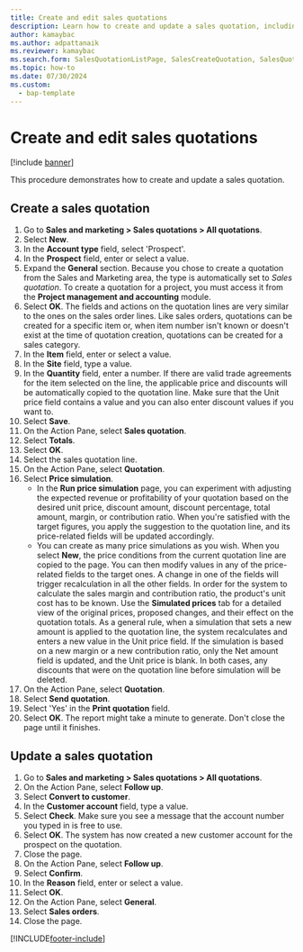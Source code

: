 ```yaml
---
title: Create and edit sales quotations
description: Learn how to create and update a sales quotation, including step-by-step processes for creating and updating sales quotations using the USMF demo data company.
author: kamaybac
ms.author: adpattanaik
ms.reviewer: kamaybac
ms.search.form: SalesQuotationListPage, SalesCreateQuotation, SalesQuotationTable, SalesQuotationTotals, SalesQuotationPriceSimulation, SalesQuotationEditLines, SrsReportViewerForm, smmSetNumSeqIfManual, CustTable, SalesTable, CustQuotationConfirmationJournal, CustQuotationJournal, CustSalesLines, SalesQuotationCopying, SalesQuotationDeleteQuotations, SalesQuotationListPagePreviewPane, SalesQuotationTypeGroup
ms.topic: how-to
ms.date: 07/30/2024
ms.custom: 
  - bap-template
---
```


# Create and edit sales quotations

[!include [banner](../../includes/banner.md)]

This procedure demonstrates how to create and update a sales quotation.

## Create a sales quotation

1. Go to **Sales and marketing > Sales quotations > All quotations**.
2. Select **New**.
3. In the **Account type** field, select 'Prospect'.
4. In the **Prospect** field, enter or select a value.
5. Expand the **General** section. Because you chose to create a quotation from the Sales and Marketing area, the type is automatically set to *Sales quotation*. To create a quotation for a project, you must access it from the **Project management and accounting** module.
6. Select **OK**. The fields and actions on the quotation lines are very similar to the ones on the sales order lines. Like sales orders, quotations can be created for a specific item or, when item number isn't known or doesn't exist at the time of quotation creation, quotations can be created for a sales category.
7. In the **Item** field, enter or select a value.
8. In the **Site** field, type a value.
9. In the **Quantity** field, enter a number. If there are valid trade agreements for the item selected on the line, the applicable price and discounts will be automatically copied to the quotation line. Make sure that the Unit price field contains a value and you can also enter discount values if you want to.
10. Select **Save**.
11. On the Action Pane, select **Sales quotation**.
12. Select **Totals**.
13. Select **OK**.
14. Select the sales quotation line.
15. On the Action Pane, select **Quotation**.
16. Select **Price simulation**.
    - In the **Run price simulation** page, you can experiment with adjusting the expected revenue or profitability of your quotation based on the desired unit price, discount amount, discount percentage, total amount, margin, or contribution ratio. When you're satisfied with the target figures, you apply the suggestion to the quotation line, and its price-related fields will be updated accordingly.  
    - You can create as many price simulations as you wish. When you select **New**, the price conditions from the current quotation line are copied to the page. You can then modify values in any of the price-related fields to the target ones. A change in one of the fields will trigger recalculation in all the other fields. In order for the system to calculate the sales margin and contribution ratio, the product's unit cost has to be known. Use the **Simulated prices** tab for a detailed view of the original prices, proposed changes, and their effect on the quotation totals. As a general rule, when a simulation that sets a new amount is applied to the quotation line, the system recalculates and enters a new value in the Unit price field. If the simulation is based on a new margin or a new contribution ratio, only the Net amount field is updated, and the Unit price is blank. In both cases, any discounts that were on the quotation line before simulation will be deleted.
17. On the Action Pane, select **Quotation**.
18. Select **Send quotation**.
19. Select 'Yes' in the **Print quotation** field.
20. Select **OK**. The report might take a minute to generate. Don't close the page until it finishes.

## Update a sales quotation

1. Go to **Sales and marketing > Sales quotations > All quotations**.
2. On the Action Pane, select **Follow up**.
3. Select **Convert to customer**.
4. In the **Customer account** field, type a value.
5. Select **Check**. Make sure you see a message that the account number you typed in is free to use.
6. Select **OK**. The system has now created a new customer account for the prospect on the quotation.
7. Close the page.
8. On the Action Pane, select **Follow up**.
9. Select **Confirm**.
10. In the **Reason** field, enter or select a value.
11. Select **OK**.
12. On the Action Pane, select **General**.
13. Select **Sales orders**.
14. Close the page.

[!INCLUDE[footer-include](../../../includes/footer-banner.md)]
